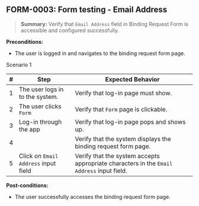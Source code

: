 ## **FORM-0003:** Form testing - Email Address 

> **Summary:** Verify that `Email Address` field in Binding Request Form is accessible and configured successfully.  <br>

**Preconditions:**
- The user is logged in and navigates to the binding request form page.

Scenario 1 

 | \# | Step | Expected Behavior | 
 |----|------|-------------------| 
 |  1 |The user logs in to the system.      | Verify that log-in page must show.   |
 |  2 |The user clicks `Form`      | Verify that `Form` page is clickable.   |
 |  3 |Log-in through the app      | Verify that log-in page pops and shows up.   | 
 |  4 |	| Verify that the system displays the binding request form page.   |   
 |  5 |Click on `Email Address` input field	| Verify that the system accepts appropriate characters in the `Email Address` input field.   |   

**Post-conditions:**  
- The user successfully accesses the binding request form page.